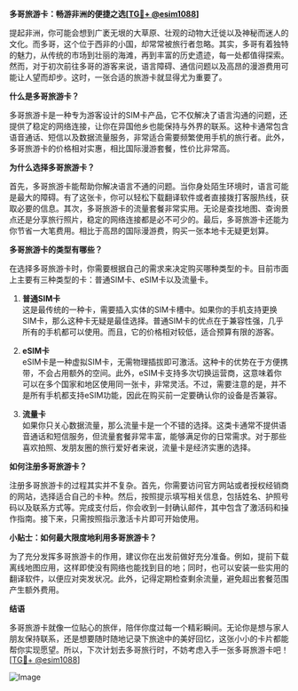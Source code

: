 **多哥旅游卡：畅游非洲的便捷之选[[TG💪+ @esim1088](https://t.me/s/esim1088)]**

提起非洲，你可能会想到广袤无垠的大草原、壮观的动物大迁徙以及神秘而迷人的文化。而多哥，这个位于西非的小国，却常常被旅行者忽略。其实，多哥有着独特的魅力，从传统的市场到壮丽的海滩，再到丰富的历史遗迹，每一处都值得探索。然而，对于初次前往多哥的游客来说，语言障碍、通信问题以及高昂的漫游费用可能让人望而却步。这时，一张合适的旅游卡就显得尤为重要了。

**什么是多哥旅游卡？**

多哥旅游卡是一种专为游客设计的SIM卡产品，它不仅解决了语言沟通的问题，还提供了稳定的网络连接，让你在异国他乡也能保持与外界的联系。这种卡通常包含语音通话、短信以及数据流量服务，非常适合需要频繁使用手机的旅行者。此外，多哥旅游卡的价格相对实惠，相比国际漫游套餐，性价比非常高。

**为什么选择多哥旅游卡？**

首先，多哥旅游卡能帮助你解决语言不通的问题。当你身处陌生环境时，语言可能是最大的障碍。有了这张卡，你可以轻松下载翻译软件或者直接拨打客服热线，获取必要的信息。其次，多哥旅游卡的流量套餐非常实用。无论是查找地图、查询景点还是分享旅行照片，稳定的网络连接都是必不可少的。最后，多哥旅游卡还能为你节省一大笔费用。相比于高昂的国际漫游费，购买一张本地卡无疑更划算。

**多哥旅游卡的类型有哪些？**

在选择多哥旅游卡时，你需要根据自己的需求来决定购买哪种类型的卡。目前市面上主要有三种类型的卡：普通SIM卡、eSIM卡以及流量卡。

1. **普通SIM卡**  
   这是最传统的一种卡，需要插入实体的SIM卡槽中。如果你的手机支持更换SIM卡，那么这种卡无疑是最佳选择。普通SIM卡的优点在于兼容性强，几乎所有的手机都可以使用。而且，它的价格相对较低，适合预算有限的游客。

2. **eSIM卡**  
   eSIM卡是一种虚拟SIM卡，无需物理插拔即可激活。这种卡的优势在于方便携带，不会占用额外的空间。此外，eSIM卡支持多次切换运营商，这意味着你可以在多个国家和地区使用同一张卡，非常灵活。不过，需要注意的是，并不是所有手机都支持eSIM功能，因此在购买前一定要确认你的设备是否兼容。

3. **流量卡**  
   如果你只关心数据流量，那么流量卡是一个不错的选择。这类卡通常不提供语音通话和短信服务，但流量套餐非常丰富，能够满足你的日常需求。对于那些喜欢拍照、发朋友圈的旅行爱好者来说，流量卡是经济实惠的选择。

**如何注册多哥旅游卡？**

注册多哥旅游卡的过程其实并不复杂。首先，你需要访问官方网站或者授权经销商的网站，选择适合自己的卡种。然后，按照提示填写相关信息，包括姓名、护照号码以及联系方式等。完成支付后，你会收到一封确认邮件，其中包含了激活码和操作指南。接下来，只需按照指示激活卡片即可开始使用。

**小贴士：如何最大限度地利用多哥旅游卡？**

为了充分发挥多哥旅游卡的作用，建议你在出发前做好充分准备。例如，提前下载离线地图应用，这样即使没有网络也能找到目的地；同时，也可以安装一些实用的翻译软件，以便应对突发状况。此外，记得定期检查剩余流量，避免超出套餐范围产生额外费用。

**结语**

多哥旅游卡就像一位贴心的旅伴，陪伴你度过每一个精彩瞬间。无论你是想与家人朋友保持联系，还是想要随时随地记录下旅途中的美好回忆，这张小小的卡片都能帮你实现愿望。所以，下次计划去多哥旅行时，不妨考虑入手一张多哥旅游卡吧！[[TG💪+ @esim1088](https://t.me/s/esim1088)]

![Image](https://i.postimg.cc/4NQfJmqS/Snipaste-2025-05-13-00-14-12.png)
